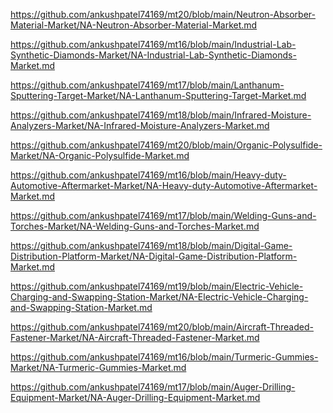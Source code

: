 <p><a href="https://github.com/ankushpatel74169/mt20/blob/main/Neutron-Absorber-Material-Market/NA-Neutron-Absorber-Material-Market.md">https://github.com/ankushpatel74169/mt20/blob/main/Neutron-Absorber-Material-Market/NA-Neutron-Absorber-Material-Market.md</a></p><p><a href="https://github.com/ankushpatel74169/mt16/blob/main/Industrial-Lab-Synthetic-Diamonds-Market/NA-Industrial-Lab-Synthetic-Diamonds-Market.md">https://github.com/ankushpatel74169/mt16/blob/main/Industrial-Lab-Synthetic-Diamonds-Market/NA-Industrial-Lab-Synthetic-Diamonds-Market.md</a></p><p><a href="https://github.com/ankushpatel74169/mt17/blob/main/Lanthanum-Sputtering-Target-Market/NA-Lanthanum-Sputtering-Target-Market.md">https://github.com/ankushpatel74169/mt17/blob/main/Lanthanum-Sputtering-Target-Market/NA-Lanthanum-Sputtering-Target-Market.md</a></p><p><a href="https://github.com/ankushpatel74169/mt18/blob/main/Infrared-Moisture-Analyzers-Market/NA-Infrared-Moisture-Analyzers-Market.md">https://github.com/ankushpatel74169/mt18/blob/main/Infrared-Moisture-Analyzers-Market/NA-Infrared-Moisture-Analyzers-Market.md</a></p><p><a href="https://github.com/ankushpatel74169/mt20/blob/main/Organic-Polysulfide-Market/NA-Organic-Polysulfide-Market.md">https://github.com/ankushpatel74169/mt20/blob/main/Organic-Polysulfide-Market/NA-Organic-Polysulfide-Market.md</a></p><p><a href="https://github.com/ankushpatel74169/mt16/blob/main/Heavy-duty-Automotive-Aftermarket-Market/NA-Heavy-duty-Automotive-Aftermarket-Market.md">https://github.com/ankushpatel74169/mt16/blob/main/Heavy-duty-Automotive-Aftermarket-Market/NA-Heavy-duty-Automotive-Aftermarket-Market.md</a></p><p><a href="https://github.com/ankushpatel74169/mt17/blob/main/Welding-Guns-and-Torches-Market/NA-Welding-Guns-and-Torches-Market.md">https://github.com/ankushpatel74169/mt17/blob/main/Welding-Guns-and-Torches-Market/NA-Welding-Guns-and-Torches-Market.md</a></p><p><a href="https://github.com/ankushpatel74169/mt18/blob/main/Digital-Game-Distribution-Platform-Market/NA-Digital-Game-Distribution-Platform-Market.md">https://github.com/ankushpatel74169/mt18/blob/main/Digital-Game-Distribution-Platform-Market/NA-Digital-Game-Distribution-Platform-Market.md</a></p><p><a href="https://github.com/ankushpatel74169/mt19/blob/main/Electric-Vehicle-Charging-and-Swapping-Station-Market/NA-Electric-Vehicle-Charging-and-Swapping-Station-Market.md">https://github.com/ankushpatel74169/mt19/blob/main/Electric-Vehicle-Charging-and-Swapping-Station-Market/NA-Electric-Vehicle-Charging-and-Swapping-Station-Market.md</a></p><p><a href="https://github.com/ankushpatel74169/mt20/blob/main/Aircraft-Threaded-Fastener-Market/NA-Aircraft-Threaded-Fastener-Market.md">https://github.com/ankushpatel74169/mt20/blob/main/Aircraft-Threaded-Fastener-Market/NA-Aircraft-Threaded-Fastener-Market.md</a></p><p><a href="https://github.com/ankushpatel74169/mt16/blob/main/Turmeric-Gummies-Market/NA-Turmeric-Gummies-Market.md">https://github.com/ankushpatel74169/mt16/blob/main/Turmeric-Gummies-Market/NA-Turmeric-Gummies-Market.md</a></p><p><a href="https://github.com/ankushpatel74169/mt17/blob/main/Auger-Drilling-Equipment-Market/NA-Auger-Drilling-Equipment-Market.md">https://github.com/ankushpatel74169/mt17/blob/main/Auger-Drilling-Equipment-Market/NA-Auger-Drilling-Equipment-Market.md</a></p>
